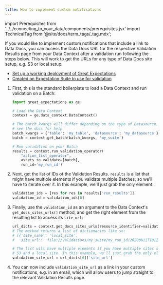 ```yaml
---
title: How to implement custom notifications
---
```

import Prerequisites from '../../connecting_to_your_data/components/prerequisites.jsx'
import TechnicalTag from '@site/docs/term_tags/_tag.mdx';

If you would like to implement custom notifications that include a link to Data Docs, you can access the Data Docs URL for the respective Validation Results page from your Data Context after a validation run following the steps below. This will work to get the URLs for any type of Data Docs site setup, e.g. S3 or local setup.

<Prerequisites>

  - [Set up a working deployment of Great Expectations](../../../tutorials/getting_started/tutorial_overview.md)
  - [Created an Expectation Suite to use for validation](../../../tutorials/getting_started/tutorial_create_expectations.md)

</Prerequisites>

1. First, this is the standard boilerplate to load a Data Context and run validation on a Batch:

    ```python
    import great_expectations as ge

    # Load the Data Context
    context = ge.data_context.DataContext()

    # The batch_kwargs will differ depending on the type of Datasource,
    # see the docs for help
    batch_kwargs = {'table': 'my_table', 'datasource': 'my_datasource'}
    batch = context.get_batch(batch_kwargs, 'my_suite')

    # Run validation on your Batch
    results = context.run_validation_operator(
        "action_list_operator",
        assets_to_validate=[batch],
        run_id='my_run_id')
    ```

2. Next, get the list of IDs of the Validation Results. ``results`` is a list that might have multiple elements if you validate multiple Batches, so we'll have to iterate over it. In this example, we'll just grab the only element:

    ```python
    validation_ids = [res for res in results['run_results']]
    validation_id = validation_ids[0]
    ```

3. Finally, use the ``validation_id`` as an argument to the Data Context's ``get_docs_sites_urls()`` method, and get the right element from the resulting list to access its ``site_url``:

    ```python
    url_dicts = context.get_docs_sites_urls(resource_identifier=validation_id)
    # The method returns a list of dictionaries like so:
    # [{'site_name': 'local_site',
    #  'site_url': 'file://validations/my_suite/my_run_id/20200811T181225.859901Z/123456.html'}]

    # The list will have multiple elements if you have multiple sites set up, e.g.
    # S3 and a local site. In this example, we'll just grab the only element again:
    validation_site_url = url_dicts[0]['site_url']
    ```

4. You can now include ``validation_site_url`` as a link in your custom notifications, e.g. in an email,  which will allow users to jump straight to the relevant Validation Results page.

